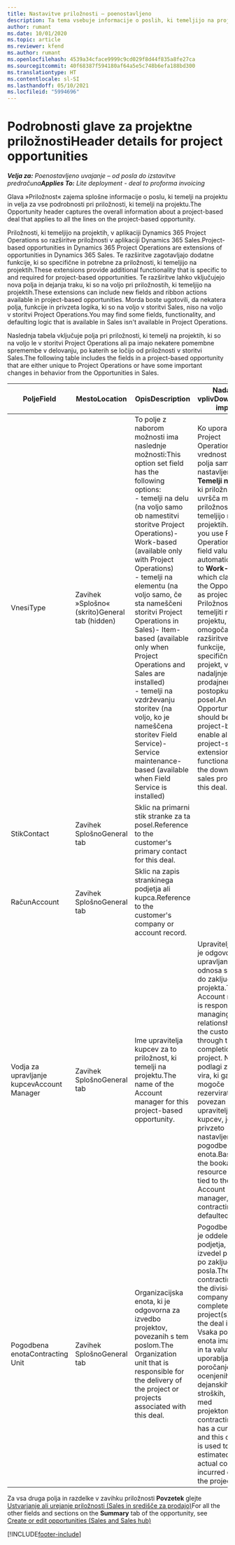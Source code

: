 ```yaml
---
title: Nastavitve priložnosti – poenostavljeno
description: Ta tema vsebuje informacije o poslih, ki temeljijo na projektu, in podrobnostih pri priložnosti, ki temelji na projektu.
author: rumant
ms.date: 10/01/2020
ms.topic: article
ms.reviewer: kfend
ms.author: rumant
ms.openlocfilehash: 4539a34cface9999c9cd029f8d44f835a8fe27ca
ms.sourcegitcommit: 40f68387f594180af64a5e5c748b6efa188bd300
ms.translationtype: HT
ms.contentlocale: sl-SI
ms.lasthandoff: 05/10/2021
ms.locfileid: "5994696"
---
```

# <a name="header-details-for-project-opportunities"></a><span data-ttu-id="3128d-103">Podrobnosti glave za projektne priložnosti</span><span class="sxs-lookup"><span data-stu-id="3128d-103">Header details for project opportunities</span></span>

<span data-ttu-id="3128d-104">_**Velja za:** Poenostavljeno uvajanje – od posla do izstavitve predračuna_</span><span class="sxs-lookup"><span data-stu-id="3128d-104">_**Applies To:** Lite deployment - deal to proforma invoicing_</span></span>

<span data-ttu-id="3128d-105">Glava »Priložnost« zajema splošne informacije o poslu, ki temelji na projektu in velja za vse podrobnosti pri priložnosti, ki temelji na projektu.</span><span class="sxs-lookup"><span data-stu-id="3128d-105">The Opportunity header captures the overall information about a project-based deal that applies to all the lines on the project-based opportunity.</span></span>

<span data-ttu-id="3128d-106">Priložnosti, ki temeljijo na projektih, v aplikaciji Dynamics 365 Project Operations so razširitve priložnosti v aplikaciji Dynamics 365 Sales.</span><span class="sxs-lookup"><span data-stu-id="3128d-106">Project-based opportunities in Dynamics 365 Project Operations are extensions of opportunities in Dynamics 365 Sales.</span></span> <span data-ttu-id="3128d-107">Te razširitve zagotavljajo dodatne funkcije, ki so specifične in potrebne za priložnosti, ki temeljijo na projektih.</span><span class="sxs-lookup"><span data-stu-id="3128d-107">These extensions provide additional functionality that is specific to and required for project-based opportunities.</span></span> <span data-ttu-id="3128d-108">Te razširitve lahko vključujejo nova polja in dejanja traku, ki so na voljo pri priložnostih, ki temeljijo na projektih.</span><span class="sxs-lookup"><span data-stu-id="3128d-108">These extensions can include new fields and ribbon actions available in project-based opportunities.</span></span> <span data-ttu-id="3128d-109">Morda boste ugotovili, da nekatera polja, funkcije in privzeta logika, ki so na voljo v storitvi Sales, niso na voljo v storitvi Project Operations.</span><span class="sxs-lookup"><span data-stu-id="3128d-109">You may find some fields, functionality, and defaulting logic that is available in Sales isn't available in Project Operations.</span></span>

<span data-ttu-id="3128d-110">Naslednja tabela vključuje polja pri priložnosti, ki temelji na projektih, ki so na voljo le v storitvi Project Operations ali pa imajo nekatere pomembne spremembe v delovanju, po katerih se ločijo od priložnosti v storitvi Sales.</span><span class="sxs-lookup"><span data-stu-id="3128d-110">The following table includes the fields in a project-based opportunity that are either unique to Project Operations or have some important changes in behavior from the Opportunities in Sales.</span></span>

| <span data-ttu-id="3128d-111">**Polje**</span><span class="sxs-lookup"><span data-stu-id="3128d-111">**Field**</span></span> | <span data-ttu-id="3128d-112">**Mesto**</span><span class="sxs-lookup"><span data-stu-id="3128d-112">**Location**</span></span> | <span data-ttu-id="3128d-113">**Opis**</span><span class="sxs-lookup"><span data-stu-id="3128d-113">**Description**</span></span> | <span data-ttu-id="3128d-114">**Nadaljnji vpliv**</span><span class="sxs-lookup"><span data-stu-id="3128d-114">**Downstream impact**</span></span> |
| --- | --- | --- | --- |
| <span data-ttu-id="3128d-115">Vnesi</span><span class="sxs-lookup"><span data-stu-id="3128d-115">Type</span></span> | <span data-ttu-id="3128d-116">Zavihek »Splošno« (skrito)</span><span class="sxs-lookup"><span data-stu-id="3128d-116">General tab (hidden)</span></span> | <span data-ttu-id="3128d-117">To polje z naborom možnosti ima naslednje možnosti:</span><span class="sxs-lookup"><span data-stu-id="3128d-117">This option set field has the following options:</span></span></br><span data-ttu-id="3128d-118">- temelji na delu (na voljo samo ob namestitvi storitve Project Operations)</span><span class="sxs-lookup"><span data-stu-id="3128d-118">- Work-based (available only with Project Operations)</span></span></br><span data-ttu-id="3128d-119">- temelji na elementu (na voljo samo, če sta nameščeni storitvi Project Operations in Sales)</span><span class="sxs-lookup"><span data-stu-id="3128d-119">- Item-based (available only when Project Operations and Sales are installed)</span></span></br><span data-ttu-id="3128d-120">- temelji na vzdrževanju storitev (na voljo, ko je nameščena storitev Field Service)</span><span class="sxs-lookup"><span data-stu-id="3128d-120">- Service maintenance-based (available when Field Service is installed)</span></span> | <span data-ttu-id="3128d-121">Ko uporabljate Project Operations, je vrednost tega polja samodejno nastavljena na **Temelji na delu**, ki priložnost uvršča med priložnosti, ki temeljijo na projektih.</span><span class="sxs-lookup"><span data-stu-id="3128d-121">When you use Project Operations, this field value is automatically set to **Work-based** which classifies the Opportunity as project-based.</span></span> <span data-ttu-id="3128d-122">Priložnost mora temeljiti na projektu, da lahko omogoča vse razširitve in funkcije, specifične za projekt, v nadaljnjem prodajnem postopku za ta posel.</span><span class="sxs-lookup"><span data-stu-id="3128d-122">An Opportunity should be project-based to enable all project-specific extensions and functionality in the downstream sales process for this deal.</span></span> |
| <span data-ttu-id="3128d-123">Stik</span><span class="sxs-lookup"><span data-stu-id="3128d-123">Contact</span></span> | <span data-ttu-id="3128d-124">Zavihek Splošno</span><span class="sxs-lookup"><span data-stu-id="3128d-124">General tab</span></span> | <span data-ttu-id="3128d-125">Sklic na primarni stik stranke za ta posel.</span><span class="sxs-lookup"><span data-stu-id="3128d-125">Reference to the customer's primary contact for this deal.</span></span> | |
| <span data-ttu-id="3128d-126">Račun</span><span class="sxs-lookup"><span data-stu-id="3128d-126">Account</span></span> | <span data-ttu-id="3128d-127">Zavihek Splošno</span><span class="sxs-lookup"><span data-stu-id="3128d-127">General tab</span></span> | <span data-ttu-id="3128d-128">Sklic na zapis strankinega podjetja ali kupca.</span><span class="sxs-lookup"><span data-stu-id="3128d-128">Reference to the customer's company or account record.</span></span> | |
| <span data-ttu-id="3128d-129">Vodja za upravljanje kupcev</span><span class="sxs-lookup"><span data-stu-id="3128d-129">Account Manager</span></span> | <span data-ttu-id="3128d-130">Zavihek Splošno</span><span class="sxs-lookup"><span data-stu-id="3128d-130">General tab</span></span> | <span data-ttu-id="3128d-131">Ime upravitelja kupcev za to priložnost, ki temelji na projektu.</span><span class="sxs-lookup"><span data-stu-id="3128d-131">The name of the Account manager for this project-based opportunity.</span></span> | <span data-ttu-id="3128d-132">Upravitelj kupcev je odgovoren za upravljanje odnosa s stranko do zaključka tega projekta.</span><span class="sxs-lookup"><span data-stu-id="3128d-132">The Account manager is responsible for managing the relationship with the customer through the completion of this project.</span></span> <span data-ttu-id="3128d-133">Na podlagi zapisa vira, ki ga je mogoče rezervirati in je povezan z upraviteljem kupcev, je privzeto nastavljena pogodbena enota.</span><span class="sxs-lookup"><span data-stu-id="3128d-133">Based on the bookable resource record tied to the Account manager, the contracting unit is defaulted.</span></span> |
| <span data-ttu-id="3128d-134">Pogodbena enota</span><span class="sxs-lookup"><span data-stu-id="3128d-134">Contracting Unit</span></span> | <span data-ttu-id="3128d-135">Zavihek Splošno</span><span class="sxs-lookup"><span data-stu-id="3128d-135">General tab</span></span> | <span data-ttu-id="3128d-136">Organizacijska enota, ki je odgovorna za izvedbo projektov, povezanih s tem poslom.</span><span class="sxs-lookup"><span data-stu-id="3128d-136">The Organization unit that is responsible for the delivery of the project or projects associated with this deal.</span></span> | <span data-ttu-id="3128d-137">Pogodbena enota je oddelek podjetja, ki bo izvedel projekte po zaključku posla.</span><span class="sxs-lookup"><span data-stu-id="3128d-137">The contracting unit is the division of the company that will complete the project(s) after the deal is closed.</span></span> <span data-ttu-id="3128d-138">Vsaka pogodbena enota ima valuto in ta valuta se uporablja za poročanje o ocenjenih in dejanskih stroških, nastalih med projektom.</span><span class="sxs-lookup"><span data-stu-id="3128d-138">Every contracting unit has a currency, and this currency is used to report estimated and actual costs incurred during the project.</span></span> |

<span data-ttu-id="3128d-139">Za vsa druga polja in razdelke v zavihku priložnosti **Povzetek** glejte [Ustvarjanje ali urejanje priložnosti (Sales in središče za prodajo)](/dynamics365/sales-enterprise/create-edit-opportunity-sales)</span><span class="sxs-lookup"><span data-stu-id="3128d-139">For all the other fields and sections on the **Summary** tab of the opportunity, see [Create or edit opportunities (Sales and Sales hub)](/dynamics365/sales-enterprise/create-edit-opportunity-sales)</span></span>


[!INCLUDE[footer-include](../../includes/footer-banner.md)]
